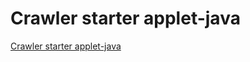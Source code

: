 # Crawler starter applet-java
[Crawler starter applet-java](https://aiwithcloud.com/2022/09/15/crawler_starter_applet_java/)